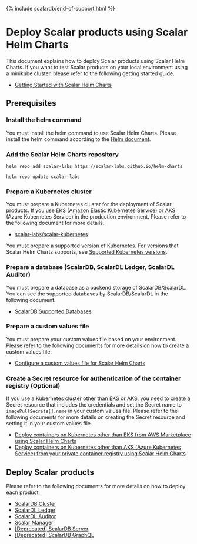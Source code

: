 {% include scalardb/end-of-support.html %}

# Deploy Scalar products using Scalar Helm Charts

This document explains how to deploy Scalar products using Scalar Helm Charts. If you want to test Scalar products on your local environment using a minikube cluster, please refer to the following getting started guide.

* [Getting Started with Scalar Helm Charts](./getting-started-scalar-helm-charts.md)

## Prerequisites

### Install the helm command

You must install the helm command to use Scalar Helm Charts. Please install the helm command according to the [Helm document](https://helm.sh/docs/intro/install/).

### Add the Scalar Helm Charts repository 

```console
helm repo add scalar-labs https://scalar-labs.github.io/helm-charts
```
```console
helm repo update scalar-labs
```

### Prepare a Kubernetes cluster

You must prepare a Kubernetes cluster for the deployment of Scalar products. If you use EKS (Amazon Elastic Kubernetes Service) or AKS (Azure Kubernetes Service) in the production environment. Please refer to the following document for more details.

* [scalar-labs/scalar-kubernetes](https://github.com/scalar-labs/scalar-kubernetes/blob/master/README.md)

You must prepare a supported version of Kubernetes. For versions that Scalar Helm Charts supports, see [Supported Kubernetes versions](https://github.com/scalar-labs/helm-charts#supported-kubernetes-versions).

### Prepare a database (ScalarDB, ScalarDL Ledger, ScalarDL Auditor)

You must prepare a database as a backend storage of ScalarDB/ScalarDL. You can see the supported databases by ScalarDB/ScalarDL in the following document.

* [ScalarDB Supported Databases](https://github.com/scalar-labs/scalardb/blob/master/docs/scalardb-supported-databases.md)

### Prepare a custom values file

You must prepare your custom values file based on your environment. Please refer to the following documents for more details on how to create a custom values file.

* [Configure a custom values file for Scalar Helm Charts](./configure-custom-values-file.md)

### Create a Secret resource for authentication of the container registry (Optional)

If you use a Kubernetes cluster other than EKS or AKS, you need to create a Secret resource that includes the credentials and set the Secret name to `imagePullSecrets[].name` in your custom values file. Please refer to the following documents for more details on creating the Secret resource and setting it in your custom values file.

* [Deploy containers on Kubernetes other than EKS from AWS Marketplace using Scalar Helm Charts](https://github.com/scalar-labs/scalar-kubernetes/blob/master/docs/AwsMarketplaceGuide.md#byol-deploy-containers-on-kubernetes-other-than-eks-from-aws-marketplace-using-scalar-helm-charts)
* [Deploy containers on Kubernetes other than AKS (Azure Kubernetes Service) from your private container registry using Scalar Helm Charts](https://github.com/scalar-labs/scalar-kubernetes/blob/master/docs/AzureMarketplaceGuide.md#deploy-containers-on-kubernetes-other-than-aks-azure-kubernetes-service-from-your-private-container-registry-using-scalar-helm-charts)

## Deploy Scalar products

Please refer to the following documents for more details on how to deploy each product.

* [ScalarDB Cluster](./how-to-deploy-scalardb-cluster.md)
* [ScalarDL Ledger](./how-to-deploy-scalardl-ledger.md)
* [ScalarDL Auditor](./how-to-deploy-scalardl-auditor.md)
* [Scalar Manager](./how-to-deploy-scalar-manager.md)
* [[Deprecated] ScalarDB Server](./how-to-deploy-scalardb.md)
* [[Deprecated] ScalarDB GraphQL](./how-to-deploy-scalardb-graphql.md)
